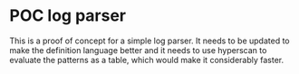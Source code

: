 
# POC log parser 

This is a proof of concept for a simple log parser. It needs to be updated to make the definition language better and it needs to use hyperscan to evaluate the patterns as a table, which would make it considerably faster. 

